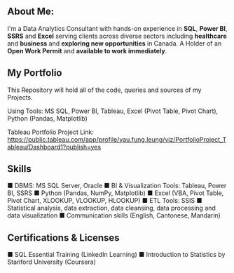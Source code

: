 About Me:
---
I'm a Data Analytics Consultant with hands-on experience in **SQL**, **Power BI**, **SSRS** and **Excel** serving clients across diverse sectors including **healthcare** and **business** and **exploring new opportunities** in Canada.
A Holder of an **Open Work Permit** and **available to work immediately**.

My Portfolio
---
This Repository will hold all of the code, queries and sources of my Projects.

Using Tools: MS SQL, Power BI, Tableau, Excel (Pivot Table, Pivot Chart), Python (Pandas, Matplotlib)

Tableau Portfolio Project Link: https://public.tableau.com/app/profile/yau.fung.leung/viz/PortfolioProject_Tableau/Dashboard1?publish=yes

Skills
---
■	DBMS: MS SQL Server, Oracle 
■	BI & Visualization Tools: Tableau, Power BI, SSRS 
■	Python (Pandas, NumPy, Matplotlib) 
■	Excel (VBA, Pivot Table, Pivot Chart, XLOOKUP, VLOOKUP, HLOOKUP)
■	ETL Tools: SSIS
■	Statistical analysis, data extraction, data cleansing, data processing and data visualization
■	Communication skills (English, Cantonese, Mandarin) 

Certifications & Licenses
---
■	SQL Essential Training (LinkedIn Learning)
■	Introduction to Statistics by Stanford University (Coursera)
